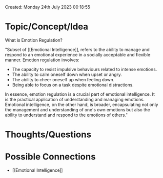 ---
---

Created: Monday 24th July 2023 00:18:55

# Topic/Concept/Idea

What is Emotion Regulation?

"Subset of [[Emotional Intelligence]], refers to the ability to manage and respond to an emotional experience in a socially acceptable and flexible manner. Emotion regulation involves:

- The capacity to resist impulsive behaviours related to intense emotions.
- The ability to calm oneself down when upset or angry.
- The ability to cheer oneself up when feeling down.
- Being able to focus on a task despite emotional distractions.

In essence, emotion regulation is a crucial part of emotional intelligence. It is the practical application of understanding and managing emotions. Emotional intelligence, on the other hand, is broader, encapsulating not only the management and understanding of one's own emotions but also the ability to understand and respond to the emotions of others."

# Thoughts/Questions

# Possible Connections

- [[Emotional Intelligence]]
